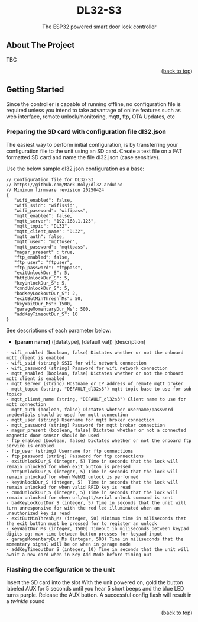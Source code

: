 <a id="readme-top"></a>
  <h1 align="center">DL32-S3</h1>
  <p align="center">
    The ESP32 powered smart door lock controller
    <br />
  </p>

<!-- ABOUT THE PROJECT -->
## About The Project

TBC
<p align="right">(<a href="#readme-top">back to top</a>)</p>

<!-- GETTING STARTED -->
## Getting Started

Since the controller is capable of running offline, no configuration file is required unless you intend to take advantage of online features such as web interface, remote unlock/monitoring, mqtt, ftp, OTA Updates, etc

### Preparing the SD card with configuration file dl32.json
The easiest way to perform initial configuration, is by transferring your configuration file to the unit using an SD card. Create a text file on a FAT formatted SD card and name the file dl32.json (case sensitive).

Use the below sample dl32.json configuration as a base:
 ```   
// Configuration file for DL32-S3
// https://github.com/Mark-Roly/dl32-arduino
// Minimum firmware revision 20250424
{
    "wifi_enabled": false,
    "wifi_ssid": "wifissid",
    "wifi_password": "wifipass",
    "mqtt_enabled": false,
    "mqtt_server": "192.168.1.123",
    "mqtt_topic": "DL32",
    "mqtt_client_name": "DL32",
    "mqtt_auth": false,
    "mqtt_user": "mqttuser",
    "mqtt_password": "mqttpass",
    "magsr_present" : true,
    "ftp_enabled": false,
    "ftp_user": "ftpuser",
    "ftp_password": "ftppass",
    "exitUnlockDur_S": 5,
    "httpUnlockDur_S": 5,
    "keyUnlockDur_S": 5,
    "cmndUnlockDur_S": 5,
    "badKeyLockoutDur_S": 2,
    "exitButMinThresh_Ms": 50,
    "keyWaitDur_Ms": 1500,
    "garageMomentaryDur_Ms": 500,
    "addKeyTimeoutDur_S": 10
}
```

See descriptions of each parameter below:

- **[param name]** ([datatype], [default val]) [description]
```
- wifi_enabled (boolean, false) Dictates whether or not the onboard mqtt client is enabled 
- wifi_ssid (string) SSID for wifi network connection
- wifi_password (string) Password for wifi network connection
- mqtt_enabled (boolean, false) Dictates whether or not the onboard mqtt client is enabled 
- mqtt_server (string) Hostname or IP address of remote mqtt broker
- mqtt_topic (string, "DEFAULT_dl32s3") mqtt topic base to use for sub topics
- mqtt_client_name (string, "DEFAULT_dl32s3") Client name to use for mqtt connection
- mqtt_auth (boolean, false) Dictates whether username/password credentials should be used for mqtt connection
- mqtt_user (string) Username for mqtt broker connection
- mqtt_password (string) Password for mqtt broker connection
- magsr_present (boolean, false) Dictates whether or not a connected magnetic door sensor should be used 
- ftp_enabled (boolean, false) Dictates whether or not the onboard ftp service is enabled 
- ftp_user (string) Username for ftp connections
- ftp_password (string) Password for ftp connections
- exitUnlockDur_S (integer, 5) Time in seconds that the lock will remain unlocked for when exit button is pressed
- httpUnlockDur_S (integer, 5) Time in seconds that the lock will remain unlocked for when WebUI unlock is performed
- keyUnlockDur_S (integer, 5)  Time in seconds that the lock will remain unlocked for when valid RFID key is read
- cmndUnlockDur_S (integer, 5) Time in seconds that the lock will remain unlocked for when url/mqtt/serial unlock command is sent
- badKeyLockoutDur_S (integer, 5) Time in seconds that the unit will turn unresponsive for with the red led illuminated when an unauthorized key is read
- exitButMinThresh_Ms (integer, 50) Minimum time in miliseconds that the exit button must be pressed for to register an unlock
- keyWaitDur_Ms (integer, 1500) Timeout in miliseconds between keypad digits eg: max time between button presses for keypad input
- garageMomentaryDur_Ms (integer, 500) Time in miliseconds that the momentary signal will be on when in garage mode
- addKeyTimeoutDur_S (integer, 10) Time in seconds that the unit will await a new card when in Key Add Mode before timing out
```

### Flashing the configuration to the unit
Insert the SD card into the slot
With the unit powered on, gold the button labeled AUX for 5 seconds until you hear 5 short beeps and the blue LED turns purple.
Release the AUX button.
A successful config flash will result in a *twinkle* sound
<p align="right">(<a href="#readme-top">back to top</a>)</p>
